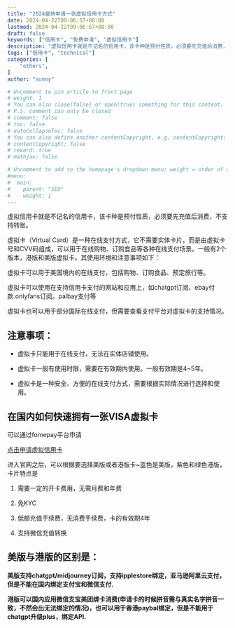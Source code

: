 ```yaml
---
title: "2024最快申请一张虚拟信用卡方式"
date: 2024-04-22T09:06:57+08:00
lastmod: 2024-04-22T09:06:57+08:00
draft: false
keywords: ["信用卡", "免费申请", "虚拟信用卡"]
description: "虚拟信用卡就是不记名的信用卡，该卡种是预付性质，必须要先充值后消费，不支持转账。虚拟卡（Virtual Card）是一种在线支付方式，它不需要实体卡片，而是由虚拟卡号和CVV码组成，可以用于在线购物、订购食品等各种在线支付场景。一般有2个版本，港版和美版虚拟卡。其使用环境和注意事项如下："
tags: ["信用卡", "technical"]
categories: [
    "others",
]
author: "sunny"

# Uncomment to pin article to front page
# weight: 1
# You can also close(false) or open(true) something for this content.
# P.S. comment can only be closed
# comment: false
# toc: false
# autoCollapseToc: false
# You can also define another contentCopyright. e.g. contentCopyright: "This is another copyright."
# contentCopyright: false
# reward: true
# mathjax: false

# Uncomment to add to the homepage's dropdown menu; weight = order of article
#menu:
#  main:
#    parent: "SEO"
#    weight: 1
---
```


虚拟信用卡就是不记名的信用卡，该卡种是预付性质，必须要先充值后消费，不支持转账。

虚拟卡（Virtual Card）是一种在线支付方式，它不需要实体卡片，而是由虚拟卡号和CVV码组成，可以用于在线购物、订购食品等各种在线支付场景。一般有2个版本，港版和美版虚拟卡。其使用环境和注意事项如下：

虚拟卡可以用于美国境内的在线支付，包括购物、订购食品、预定旅行等。

虚拟卡可以使用在支持信用卡支付的网站和应用上，如chatgpt订阅、ebay付款.onlyfans订阅。palbay支付等

虚拟卡也可以用于部分国际在线支付，但需要查看支付平台对虚拟卡的支持情况。

## 注意事项： ##

- 虚拟卡只能用于在线支付，无法在实体店铺使用。

- 虚拟卡一般有使用时限，需要在有效期内使用。一般有效期是4~5年。

- 虚拟卡是一种安全、方便的在线支付方式，需要根据实际情况进行选择和使用。

## 在国内如何快速拥有一张VISA虚拟卡 ##
可以通过fomepay平台申请

[点击申请虚拟信用卡](https://gpt.fomepay.com/#/)

进入官网之后，可以根据要选择美版或者港版卡~蓝色是美版，紫色和绿色港版，卡片特点是


1. 需要一定的开卡费用，无需月费和年费

1. 免KYC

1. 低额充值手续费，无消费手续费，卡的有效期4年

1. 支持微信充值转换


## 美版与港版的区别是： ##

**美版支持chatgpt/midjourney订阅，支持ipplestore绑定，亚马逊阿里云支付，但是不能在国内绑定支付宝和微信支付.**

**港版可以国内应用微信支宝美团绑卡消费(申请卡的时候拼音需与真实名字拼音一致，不然会出无法绑定的情况)，也可以用于香港paybal绑定，但是不能用于chatgpt升级plus，绑定API.**